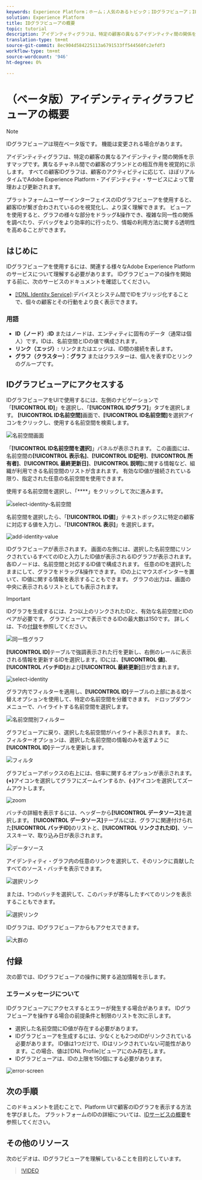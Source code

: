 ```yaml
---
keywords: Experience Platform；ホーム；人気のあるトピック；IDグラフビューア；IDグラフビューア；IDグラフビューア；ID名前空間;ID名前空間;ID;IDサービス；IDサービス
solution: Experience Platform
title: IDグラフビューアの概要
topic: tutorial
description: アイデンティティグラフは、特定の顧客の異なるアイデンティティ間の関係を示すマップです。異なるチャネル間での顧客のブランドとの相互作用を視覚的に示します。
translation-type: tm+mt
source-git-commit: 8ec904d584225113a6791533ff544560fc2efdf3
workflow-type: tm+mt
source-wordcount: '946'
ht-degree: 0%

---
```



# （ベータ版）アイデンティティグラフビューアの概要

>[!NOTE]
>
>IDグラフビューアは現在ベータ版です。 機能は変更される場合があります。

アイデンティティグラフは、特定の顧客の異なるアイデンティティ間の関係を示すマップです。異なるチャネル間での顧客のブランドとの相互作用を視覚的に示します。 すべての顧客IDグラフは、顧客のアクティビティに応じて、ほぼリアルタイムでAdobe Experience Platform・アイデンティティ・サービスによって管理および更新されます。

プラットフォームユーザーインターフェイスのIDグラフビューアを使用すると、顧客IDが繋ぎ合わされているのを視覚化し、より深く理解できます。 ビューアを使用すると、グラフの様々な部分をドラッグ&amp;操作でき、複雑な同一性の関係を調べたり、デバッグをより効率的に行ったり、情報の利用方法に関する透明性を高めることができます。

## はじめに

IDグラフビューアを使用するには、関連する様々なAdobe Experience Platformのサービスについて理解する必要があります。 IDグラフビューアの操作を開始する前に、次のサービスのドキュメントを確認してください。

- [[!DNL Identity Service]](../home.md):デバイスとシステム間でIDをブリッジ化することで、個々の顧客とその行動をより良く表示できます。

### 用語

- **ID（ノード）:ID** またはノードは、エンティティに固有のデータ（通常は個人）です。IDは、名前空間とIDの値で構成されます。
- **リンク（エッジ）:** リンクまたはエッジは、ID間の接続を表します。
- **グラフ（クラスター）：グラフ** またはクラスターは、個人を表すIDとリンクのグループです。

## IDグラフビューアにアクセスする

IDグラフビューアをUIで使用するには、左側のナビゲーションで「**[!UICONTROL ID]**」を選択し、「**[!UICONTROL IDグラフ]**」タブを選択します。 **[!UICONTROL ID名前空間]**&#x200B;画面で、**[!UICONTROL ID名前空間]**&#x200B;を選択アイコンをクリックし、使用する名前空間を検索します。

![名前空間画面](../images/identity-graph-viewer/identity-namespace.png)

「**[!UICONTROL ID名前空間を選択]**」パネルが表示されます。 この画面には、名前空間の&#x200B;**[!UICONTROL 表示名]**、**[!UICONTROL ID記号]**、**[!UICONTROL 所有者]**、**[!UICONTROL 最終更新日]**、**[!UICONTROL 説明]**&#x200B;に関する情報など、組織が利用できる名前空間のリストが含まれます。 有効なID値が接続されている限り、指定された任意の名前空間を使用できます。

使用する名前空間を選択し、「****」をクリックして次に進みます。

![select-identity-名前空間](../images/identity-graph-viewer/select-identity-namespace.png)

名前空間を選択したら、「**[!UICONTROL ID値]**」テキストボックスに特定の顧客に対応する値を入力し、「**[!UICONTROL 表示]**」を選択します。

![add-identity-value](../images/identity-graph-viewer/identity-value-filled.png)

IDグラフビューアが表示されます。 画面の左側には、選択した名前空間にリンクされているすべてのIDと入力したID値が表示されるIDグラフが表示されます。 各IDノードは、名前空間と対応するID値で構成されます。 任意のIDを選択したままにして、グラフをドラッグ&amp;操作できます。 IDの上にマウスポインターを置いて、ID値に関する情報を表示することもできます。 グラフの出力は、画面の中央に表示されるリストとしても表示されます。

>[!IMPORTANT]
>
>IDグラフを生成するには、2つ以上のリンクされたIDと、有効な名前空間とIDのペアが必要です。 グラフビューアで表示できるIDの最大数は150です。 詳しくは、下の[付録](#appendix)を参照してください。

![同一性グラフ](../images/identity-graph-viewer/graph-viewer.png)

**[!UICONTROL ID]**&#x200B;テーブルで強調表示された行を更新し、右側のレールに表示される情報を更新するIDを選択します。IDには、**[!UICONTROL 値]**、**[!UICONTROL バッチID]**&#x200B;および&#x200B;**[!UICONTROL 最終更新]**&#x200B;日が含まれます。

![select-identity](../images/identity-graph-viewer/select-identity.png)

グラフ内でフィルターを適用し、**[!UICONTROL ID]**&#x200B;テーブルの上部にある並べ替えオプションを使用して、特定の名前空間を分離できます。 ドロップダウンメニューで、ハイライトする名前空間を選択します。

![名前空間別フィルター](../images/identity-graph-viewer/filter-namespace.png)

グラフビューアに戻り、選択した名前空間がハイライト表示されます。 また、フィルターオプションは、選択した名前空間の情報のみを返すように&#x200B;**[!UICONTROL ID]**&#x200B;テーブルを更新します。

![フィルタ](../images/identity-graph-viewer/filtered.png)

グラフビューアボックスの右上には、倍率に関するオプションが表示されます。 **(+)**&#x200B;アイコンを選択してグラフにズームインするか、**(-)**&#x200B;アイコンを選択してズームアウトします。

![zoom](../images/identity-graph-viewer/zoom.png)

バッチの詳細を表示するには、ヘッダーから&#x200B;**[!UICONTROL データソース]**&#x200B;を選択します。 **[!UICONTROL データソース]**&#x200B;テーブルには、グラフに関連付けられた&#x200B;**[!UICONTROL バッチID]**&#x200B;のリストと、**[!UICONTROL リンクされたID]**、ソーススキーマ、取り込み日が表示されます。

![データソース](../images/identity-graph-viewer/data-source-table.png)

アイデンティティ・グラフ内の任意のリンクを選択して、そのリンクに貢献したすべてのソース・バッチを表示できます。

![選択リンク](../images/identity-graph-viewer/select-edge.png)

または、1つのバッチを選択して、このバッチが寄与したすべてのリンクを表示することもできます。

![選択リンク](../images/identity-graph-viewer/select-batch.png)

IDグラフは、IDグラフビューアからもアクセスできます。

![大群の](../images/identity-graph-viewer/large-cluster.png)

## 付録

次の節では、IDグラフビューアの操作に関する追加情報を示します。

### エラーメッセージについて

IDグラフビューアにアクセスするとエラーが発生する場合があります。 IDグラフビューアを操作する場合の前提条件と制限のリストを次に示します。

- 選択した名前空間にID値が存在する必要があります。
- IDグラフビューアを生成するには、少なくとも2つのIDがリンクされている必要があります。 ID値は1つだけで、IDはリンクされていない可能性があります。この場合、値は[!DNL Profile]ビューアにのみ存在します。
- IDグラフビューアは、IDの上限を150個にする必要があります。

![error-screen](../images/identity-graph-viewer/error-screen.png)

## 次の手順

このドキュメントを読むことで、Platform UIで顧客のIDグラフを表示する方法を学びました。 プラットフォームのIDの詳細については、[IDサービスの概要](../home.md)を参照してください。

## その他のリソース

次のビデオは、IDグラフビューアを理解していることを目的としています。

>[!VIDEO](https://video.tv.adobe.com/v/331030/?quality=12&learn=on)

